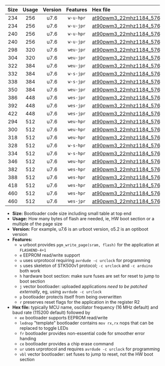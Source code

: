 |Size|Usage|Version|Features|Hex file|
|:-:|:-:|:-:|:-:|:--|
|234|256|u7.6|`w-u-hpr`|[at90pwm3_22mhz1184_57600bps_ur.hex](https://raw.githubusercontent.com/stefanrueger/urboot/main/bootloaders/at90pwm3/fcpu_22mhz1184/57600_bps/at90pwm3_22mhz1184_57600bps_ur.hex)|
|234|256|u7.6|`w-u-jpr`|[at90pwm3_22mhz1184_57600bps_ur_vbl.hex](https://raw.githubusercontent.com/stefanrueger/urboot/main/bootloaders/at90pwm3/fcpu_22mhz1184/57600_bps/at90pwm3_22mhz1184_57600bps_ur_vbl.hex)|
|240|256|u7.6|`w-u-hpr`|[at90pwm3_22mhz1184_57600bps_lednop_ur.hex](https://raw.githubusercontent.com/stefanrueger/urboot/main/bootloaders/at90pwm3/fcpu_22mhz1184/57600_bps/at90pwm3_22mhz1184_57600bps_lednop_ur.hex)|
|240|256|u7.6|`w-u-jpr`|[at90pwm3_22mhz1184_57600bps_lednop_ur_vbl.hex](https://raw.githubusercontent.com/stefanrueger/urboot/main/bootloaders/at90pwm3/fcpu_22mhz1184/57600_bps/at90pwm3_22mhz1184_57600bps_lednop_ur_vbl.hex)|
|298|320|u7.6|`weu-jpr`|[at90pwm3_22mhz1184_57600bps_ee_ur_vbl.hex](https://raw.githubusercontent.com/stefanrueger/urboot/main/bootloaders/at90pwm3/fcpu_22mhz1184/57600_bps/at90pwm3_22mhz1184_57600bps_ee_ur_vbl.hex)|
|304|320|u7.6|`weu-jpr`|[at90pwm3_22mhz1184_57600bps_ee_lednop_ur_vbl.hex](https://raw.githubusercontent.com/stefanrueger/urboot/main/bootloaders/at90pwm3/fcpu_22mhz1184/57600_bps/at90pwm3_22mhz1184_57600bps_ee_lednop_ur_vbl.hex)|
|322|384|u7.6|`weu-jpr`|[at90pwm3_22mhz1184_57600bps_ee_lednop_fr_ur_vbl.hex](https://raw.githubusercontent.com/stefanrueger/urboot/main/bootloaders/at90pwm3/fcpu_22mhz1184/57600_bps/at90pwm3_22mhz1184_57600bps_ee_lednop_fr_ur_vbl.hex)|
|332|384|u7.6|`w-s-jpr`|[at90pwm3_22mhz1184_57600bps_vbl.hex](https://raw.githubusercontent.com/stefanrueger/urboot/main/bootloaders/at90pwm3/fcpu_22mhz1184/57600_bps/at90pwm3_22mhz1184_57600bps_vbl.hex)|
|338|384|u7.6|`w-s-jpr`|[at90pwm3_22mhz1184_57600bps_lednop_vbl.hex](https://raw.githubusercontent.com/stefanrueger/urboot/main/bootloaders/at90pwm3/fcpu_22mhz1184/57600_bps/at90pwm3_22mhz1184_57600bps_lednop_vbl.hex)|
|350|384|u7.6|`weu-jpr`|[at90pwm3_22mhz1184_57600bps_ee_lednop_fr_ce_ur_vbl.hex](https://raw.githubusercontent.com/stefanrueger/urboot/main/bootloaders/at90pwm3/fcpu_22mhz1184/57600_bps/at90pwm3_22mhz1184_57600bps_ee_lednop_fr_ce_ur_vbl.hex)|
|386|448|u7.6|`wes-jpr`|[at90pwm3_22mhz1184_57600bps_ee_vbl.hex](https://raw.githubusercontent.com/stefanrueger/urboot/main/bootloaders/at90pwm3/fcpu_22mhz1184/57600_bps/at90pwm3_22mhz1184_57600bps_ee_vbl.hex)|
|392|448|u7.6|`wes-jpr`|[at90pwm3_22mhz1184_57600bps_ee_lednop_vbl.hex](https://raw.githubusercontent.com/stefanrueger/urboot/main/bootloaders/at90pwm3/fcpu_22mhz1184/57600_bps/at90pwm3_22mhz1184_57600bps_ee_lednop_vbl.hex)|
|422|448|u7.6|`wes-jpr`|[at90pwm3_22mhz1184_57600bps_ee_lednop_fr_vbl.hex](https://raw.githubusercontent.com/stefanrueger/urboot/main/bootloaders/at90pwm3/fcpu_22mhz1184/57600_bps/at90pwm3_22mhz1184_57600bps_ee_lednop_fr_vbl.hex)|
|294|512|u7.6|`weu-hpr`|[at90pwm3_22mhz1184_57600bps_ee_ur.hex](https://raw.githubusercontent.com/stefanrueger/urboot/main/bootloaders/at90pwm3/fcpu_22mhz1184/57600_bps/at90pwm3_22mhz1184_57600bps_ee_ur.hex)|
|300|512|u7.6|`weu-hpr`|[at90pwm3_22mhz1184_57600bps_ee_lednop_ur.hex](https://raw.githubusercontent.com/stefanrueger/urboot/main/bootloaders/at90pwm3/fcpu_22mhz1184/57600_bps/at90pwm3_22mhz1184_57600bps_ee_lednop_ur.hex)|
|318|512|u7.6|`weu-hpr`|[at90pwm3_22mhz1184_57600bps_ee_lednop_fr_ur.hex](https://raw.githubusercontent.com/stefanrueger/urboot/main/bootloaders/at90pwm3/fcpu_22mhz1184/57600_bps/at90pwm3_22mhz1184_57600bps_ee_lednop_fr_ur.hex)|
|328|512|u7.6|`w-s-hpr`|[at90pwm3_22mhz1184_57600bps.hex](https://raw.githubusercontent.com/stefanrueger/urboot/main/bootloaders/at90pwm3/fcpu_22mhz1184/57600_bps/at90pwm3_22mhz1184_57600bps.hex)|
|334|512|u7.6|`w-s-hpr`|[at90pwm3_22mhz1184_57600bps_lednop.hex](https://raw.githubusercontent.com/stefanrueger/urboot/main/bootloaders/at90pwm3/fcpu_22mhz1184/57600_bps/at90pwm3_22mhz1184_57600bps_lednop.hex)|
|346|512|u7.6|`weu-hpr`|[at90pwm3_22mhz1184_57600bps_ee_lednop_fr_ce_ur.hex](https://raw.githubusercontent.com/stefanrueger/urboot/main/bootloaders/at90pwm3/fcpu_22mhz1184/57600_bps/at90pwm3_22mhz1184_57600bps_ee_lednop_fr_ce_ur.hex)|
|382|512|u7.6|`wes-hpr`|[at90pwm3_22mhz1184_57600bps_ee.hex](https://raw.githubusercontent.com/stefanrueger/urboot/main/bootloaders/at90pwm3/fcpu_22mhz1184/57600_bps/at90pwm3_22mhz1184_57600bps_ee.hex)|
|388|512|u7.6|`wes-hpr`|[at90pwm3_22mhz1184_57600bps_ee_lednop.hex](https://raw.githubusercontent.com/stefanrueger/urboot/main/bootloaders/at90pwm3/fcpu_22mhz1184/57600_bps/at90pwm3_22mhz1184_57600bps_ee_lednop.hex)|
|418|512|u7.6|`wes-hpr`|[at90pwm3_22mhz1184_57600bps_ee_lednop_fr.hex](https://raw.githubusercontent.com/stefanrueger/urboot/main/bootloaders/at90pwm3/fcpu_22mhz1184/57600_bps/at90pwm3_22mhz1184_57600bps_ee_lednop_fr.hex)|
|460|512|u7.6|`wes-hpr`|[at90pwm3_22mhz1184_57600bps_ee_lednop_fr_ce.hex](https://raw.githubusercontent.com/stefanrueger/urboot/main/bootloaders/at90pwm3/fcpu_22mhz1184/57600_bps/at90pwm3_22mhz1184_57600bps_ee_lednop_fr_ce.hex)|
|460|512|u7.6|`wes-jpr`|[at90pwm3_22mhz1184_57600bps_ee_lednop_fr_ce_vbl.hex](https://raw.githubusercontent.com/stefanrueger/urboot/main/bootloaders/at90pwm3/fcpu_22mhz1184/57600_bps/at90pwm3_22mhz1184_57600bps_ee_lednop_fr_ce_vbl.hex)|

- **Size:** Bootloader code size including small table at top end
- **Usage:** How many bytes of flash are needed, ie, HW boot section or a multiple of the page size
- **Version:** For example, u7.6 is an urboot version, o5.2 is an optiboot version
- **Features:**
  + `w` urboot provides `pgm_write_page(sram, flash)` for the application at `FLASHEND-4+1`
  + `e` EEPROM read/write support
  + `u` uses urprotocol requiring `avrdude -c urclock` for programming
  + `s` uses skeleton of STK500v1 protocol; `-c urclock` and `-c arduino` both work
  + `h` hardware boot section: make sure fuses are set for reset to jump to boot section
  + `j` vector bootloader: uploaded applications *need to be patched externally*, eg, using `avrdude -c urclock`
  + `p` bootloader protects itself from being overwritten
  + `r` preserves reset flags for the application in the register R2
- **Hex file:** typically MCU name, oscillator frequency (16 MHz default) and baud rate (115200 default) followed by
  + `ee` bootloader supports EEPROM read/write
  + `lednop` "template" bootloader contains `mov rx,rx` nops that can be replaced to toggle LEDs
  + `fr` bootloader provides non-essential code for smoother error handing
  + `ce` bootloader provides a chip erase command
  + `ur` uses urprotocol and requires `avrdude -c urclock` for programming
  + `vbl` vector bootloader: set fuses to jump to reset, not the HW boot section
